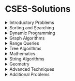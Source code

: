 # CSES-Solutions

<details>
<summary> Introductory Problems </summary> 

   * [Weird Algorithm](./IntroductoryProblems/WeirdAlgorithm.cpp)
   * [Missing Number](./IntroductoryProblems/MissingNumber.cpp)
   * [Repetitions](./IntroductoryProblems/Repetitions.cpp)
   * [Increasing Array](./IntroductoryProblems/IncreasingArray.cpp)
   * [Permutations](./IntroductoryProblems/Permutations.cpp)
   * [Number Spiral](./IntroductoryProblems/NumberSpiral.cpp)
   * [Two Knights](./IntroductoryProblems/TwoKnights.cpp)
   * [Two Sets](./IntroductoryProblems/TwoSets.cpp)
   * [Bit Strings](./IntroductoryProblems/BitStrings.cpp)
   * [Trailing Zeroes](./IntroductoryProblems/TrailingZeroes.cpp)
   * [Coin Piles](./IntroductoryProblems/CoinPiles.cpp)
   * [Palindrome Reorder](./IntroductoryProblems/PalindromeReorder.cpp)
   * [Gray Code](./IntroductoryProblems/GrayCode.cpp)
   * [Tower of Hanoi](./IntroductoryProblems/TowerofHanoi.cpp)
   * [Creating Strings I](./IntroductoryProblems/CreatingStringsI.cpp)
   * [Apple Division](./IntroductoryProblems/AppleDivision.cpp)
   * [Chessboard and Queens](./IntroductoryProblems/ChessboardAndQueens.cpp)
   * [Digit Queries](./Introhttps://www.youtube.com/watch?v=ic1l36GrNOU&ab_channel=NiallHoranVEVOductoryProblems/DigitQueries.cpp)
   * [Grid Paths](./IntroductoryProblems/GridPaths.cpp)
</details>

<details>
<summary> Sorting and Searching </summary>

   * [Distinct Numbers](./SortingandSearching/DistinctNumbers.cpp)
   * [Apartments](./SortingandSearching/Apartments.cpp)
   * [Ferris Wheel](./SortingandSearching/FerrisWheel.cpp)
   * [Concert Tickets](./SortingandSearching/ConcertTickets.cpp)
   * [Restaurant Customers](./SortingandSearching/RestaurantCustomers.cpp)
   * [Movie Festival](./SortingandSearching/MovieFestival.cpp)
   * [Sum of Two Values](./SortingandSearching/SumofTwoValues.cpp)
   * [Maximum Subarray Sum](./SortingandSearching/MaximumSubarraySum.cpp)
   * [Stick Lengths](./SortingandSearching/StickLengths.cpp)
   * [Missing Coin Sum](./SortingandSearching/MissingCoinSum.cpp)
   * [Collecting Numbers](./SortingandSearching/CollectingNumbers.cpp)
   * [Collecting Numbers II](./SortingandSearching/CollectingNumbersII.cpp)
   * [Playlist](./SortingandSearching/Playlist.cpp)
   * [Towers](./SortingandSearching/Towers.cpp)
   * [Traffic Lights](./SortingandSearching/TrafficLights.cpp)
   * [Josephus Problem I](./SortingandSearching/JosephusProblemI.cpp)
   * [Josephus Problem II](./SortingandSearching/JosephusProblemII.cpp)
   * [Nested Ranges Check](./SortingandSearching/NestedRangesCheck.cpp)
   * [Nested Ranges Count](./SortingandSearching/NestedRangesCount.cpp)
   * [Room Allocation](./SortingandSearching/RoomAllocation.cpp)
   * [Factory Machines](./SortingandSearching/FactoryMachines.cpp)
   * [Tasks and Deadlines](./SortingandSearching/TasksandDeadlines.cpp)
   * [Reading Books](./SortingandSearching/ReadingBooks.cpp)
   * [Sum of Three Values](./SortingandSearching/SumofThreeValues.cpp)
   * [Sum of Four Values](./SortingandSearching/SumofFourValues.cpp)
   * [Nearest Smaller Values](./SortingandSearching/NearestSmallerValues.cpp)
   * [Subarray Sums I](./SortingandSearching/SubarraySumsI.cpp)
   * [Subarray Sums II](./SortingandSearching/SubarraySumsII.cpp)
   * [Subarray Divisibility](./SortingandSearching/SubarrayDivisibility.cpp)
   * [Subarray Distinct Values](./SortingandSearching/SubarrayDistinctValues.cpp)
   * [Array Division](./SortingandSearching/ArrayDivision.cpp)
   * [Sliding Median](./SortingandSearching/SlidingMedian.cpp)
   * [Sliding Cost](./SortingandSearching/SlidingCost.cpp)
   * [Movie Festival II](./SortingandSearching/MovieFestivalII.cpp)
   * [Maximum Subarray Sum II](./SortingandSearching/MaximumSubarraySumII.cpp)
</details>

<details>
<summary> Dynamic Programming </summary>

   * [Dice Combinations](./DynamicProgramming/DiceCombinations.cpp)
   * [Minimizing Coins](./DynamicProgramming/MinimizingCoins.cpp)
   * [Coin Combinations I](./DynamicProgramming/CoinCombinationsI.cpp)
   * [Coin Combinations II](./DynamicProgramming/CoinCombinationsII.cpp)
   * [Removing Digits](./DynamicProgramming/RemovingDigits.cpp)
   * [Grid Paths](./DynamicProgramming/GridPaths.cpp)
   * [Book Shop](./DynamicProgramming/BookShop.cpp)
   * [Array Description](./DynamicProgramming/ArrayDescription.cpp)
   * [Counting Towers](./DynamicProgramming/CountingTowers.cpp)
   * [Edit Distance](./DynamicProgramming/EditDistance.cpp)
   * [Rectangle Cutting](./DynamicProgramming/RectangleCutting.cpp)
   * [Money Sums](./DynamicProgramming/MoneySums.cpp)
   * [Removal Game](./DynamicProgramming/RemovalGame.cpp)
   * [Two Sets II](./DynamicProgramming/TwoSetsII.cpp)
   * [Increasing Subsequence](./DynamicProgramming/IncreasingSubsequence.cpp)
   * [Projects](./DynamicProgramming/Projects.cpp)
   * [Elevator Rides](./DynamicProgramming/ElevatorRides.cpp)
   * [Counting Tilings](./DynamicProgramming/CountingTilings.cpp)
   * [Counting Numbers](./DynamicProgramming/CountingNumbers.cpp)
</details>

<details>
<summary> Graph Algorithms </summary>

   * [Counting Rooms](./GraphAlgorithms/CountingRooms.cpp)
   * [Labyrinth](./GraphAlgorithms/Labyrinth.cpp)
   * [Building Roads](./GraphAlgorithms/BuildingRoads.cpp)
   * [Message Route](./GraphAlgorithms/MessageRoute.cpp)
   * [Building Teams](./GraphAlgorithms/BuildingTeams.cpp)
   * [Round Trip](./GraphAlgorithms/RoundTrip.cpp)
   * [Monsters](./GraphAlgorithms/Monsters.cpp)
   * [Shortest Routes I](./GraphAlgorithms/ShortestRoutesI.cpp)
   * [Shortest Routes II](./GraphAlgorithms/ShortestRoutesII.cpp)
   * [High Score](./GraphAlgorithms/HighScore.cpp)
   * [Flight Discount](./GraphAlgorithms/FlightDiscount.cpp)
   * [Cycle Finding](./GraphAlgorithms/CycleFinding.cpp)
   * [Flight Routes](./GraphAlgorithms/FlightRoutes.cpp)
   * [Round Trip II](./GraphAlgorithms/RoundTripII.cpp)
   * [Course Schedule](./GraphAlgorithms/CourseSchedule.cpp)
   * [Longest FLight Route](./GraphAlgorithms/LongestFlightRoute.cpp)
   * [Game Routes](./GraphAlgorithms/GameRoutes.cpp)
   * [Investigation](./GraphAlgorithms/Investigation.cpp)
   * [Planets Queries I](./GraphAlgorithms/PlanetsQueriesI.cpp)
   * [Planets Queries II](./GraphAlgorithms/PlanetsQueriesII.cpp)
   * [Planets Cycles](./GraphAlgorithms/PlanetsCycles.cpp)
   * [Road Reparation](./GraphAlgorithms/RoadReparation.cpp)
   * [Road Construction](./GraphAlgorithms/RoadConstruction.cpp)
   * [Flight Routes Check](./GraphAlgorithms/FightRoutesCheck.cpp)
   * [Planets and Kingdoms](./GraphAlgorithms/PlanetsandKingdoms.cpp)
   * [Giant Pizza](./GraphAlgorithms/GiantPizza.cpp)
   * [Coin Collector](./GraphAlgorithms/CoinCollecter.cpp)
   * [Mail Delivery](./GraphAlgorithms/MailDelivery.cpp)
   * [De Bruijin Sequence](./GraphAlgorithms/DeBruijinSequence.cpp)
   * [Teleporters Path](./GraphAlgorithms/TeleportersPath.cpp)
   * [Hamiltonian Flights](./GraphAlgorithms/HamiltonianFlights.cpp)
   * [Knight's Tour](./GraphAlgorithms/KnightsTour.cpp)
   * [Download Speed](./GraphAlgorithms/DownloadSpeed.cpp)
   * [Police Chase](./GraphAlgorithms/PoliceChase.cpp)
   * [School Dance](./GraphAlgorithms/SchoolDance.cpp)
   * [Distinct Routes](./GraphAlgorithms/DistinctRoutes.cpp)
</details>

<details>
<summary> Range Queries </summary>

   * [Range Sum Queries I](./RangeQueries/RangeSumQueriesI.cpp)
   * [Range Minimum Queries I](./RangeQueries/RangeMinimumQueriesI.cpp)
   * [Range Sum Queries II](./RangeQueries/RangeSumQueriesII.cpp)
   * [Range Minimum Queries II](./RangeQueries/RangeMinimumQueriesII.cpp)
   * [Range XOR Queries](./RangeQueries/RangeXORQueries.cpp)
   * [Range Update Queries](./RangeQueries/RangeUpdateQueries.cpp)
   * [Forest Queries](./RangeQueries/ForestQueries.cpp)
   * [Hotel Queries](./RangeQueries/HotelQueries.cpp)
   * [List Removals](./RangeQueries/ListRemovals.cpp)
   * [Salary Queries](./RangeQueries/SalaryQueries.cpp)
   * [Prefix Sum Queries](./RangeQueries/PrefixSumQueries.cpp)
   * [Pizzeria Queries](./RangeQueries/PizzeriaQueries.cpp)
   * [Subarray Sum Queries](./RangeQueries/SubarraySumQueries.cpp)
   * [Distinct Values Queries](./RangeQueries/DistinctValuesQueries.cpp)
   * [Increasing Array Queries](./RangeQueries/IncreasingArrayQueries.cpp)
   * [Forest Queries II](./RangeQueries/ForestQueriesII.cpp)
   * [Range Updates and Sums](./RangeQueries/RangeUpdatesandSums.cpp)
   * [Polynomial Queries](./RangeQueries/PolynomialQueries.cpp)
   * [Range Queries and Copies](./RangeQueries/RangeQueriesandCopies.cpp)
</details>

<details>
<summary> Tree Algorithms </summary>

   * [Subordinates](./TreeAlgorithms/Subordinates.cpp)
   * [Tree Matching](./TreeAlgorithms/TreeMatching.cpp)
   * [Tree Diameter](./TreeAlgorithms/TreeDiameter.cpp)
   * [Tree Distances I](./TreeAlgorithms/TreeDistancesI.cpp)
   * [Tree Distances II](./TreeAlgorithms/TreeDistancesII.cpp)
   * [Company Queries I](./TreeAlgorithms/CompanyQueriesI.cpp)
   * [Company Queries II](./TreeAlgorithms/CompanyQueriesII.cpp)
   * [Distance Queries](./TreeAlgorithms/DistanceQueries.cpp)
   * [Counting Paths](./TreeAlgorithms/CountingPaths.cpp)
   * [Subtree Queries](./TreeAlgorithms/SubtreeQueries.cpp)
   * [Path Queries](./TreeAlgorithms/PathQueries.cpp)
   * [Path Queries II](./TreeAlgorithms/PathQueriesII.cpp)
   * [Distinct Colors](./TreeAlgorithms/DistinctColors.cpp)
   * [Finding a Centroid](./TreeAlgorithms/FindingaCentroid.cpp)
   * [Fixed-Length Paths I](./TreeAlgorithms/FixedLengthPathsI.cpp)
   * [Fixed-Length Paths II](./TreeAlgorithms/FixedLengthPathsII.cpp)
</details>

<details>
<summary> Mathematics </summary>

   * [Josephus Queries](./Mathematics/JosephusQueries.cpp)
   * [Exponentiation](./Mathematics/Exponentiation.cpp)
   * [Exponentiation II](./Mathematics/ExponentiationII.cpp)
   * [Counting Divisors](./Mathematics/CountingDivisors.cpp)
   * [Common Divisors](./Mathematics/CommonDivisors.cpp)
   * [Sum of Divisors](./Mathematics/SumofDivisors.cpp)
   * [Divisor Analysis](./Mathematics/DivisorAnalysis.cpp)
   * [Prime Multiples](./Mathematics/PrimeMultiples.cpp)
   * [Counting Coprime Pairs](./Mathematics/CountingCoprimePairs.cpp)
   * [Binomial Coefficients](./Mathematics/BinomialCoefficients.cpp)
   * [Creating Strings II](./Mathematics/CreatingStringsII.cpp)
   * [Distributing Apples](./Mathematics/DistributingApples.cpp)
   * [Christmas Party](./Mathematics/ChristmasParty.cpp)
   * [Bracket Sequences I](./Mathematics/BracketSequencesI.cpp)
   * [Bracket Sequences II](./Mathematics/BracketSequencesII.cpp)
   * [Counting Necklaces](./Mathematics/CountingNecklaces.cpp)
   * [Counting Grids](./Mathematics/CountingGrids.cpp)
   * [Fibonacci Numbers](./Mathematics/FibonacciNumbers.cpp)
   * [Throwing Dice](./Mathematics/ThrowingDice.cpp)
   * [Graph Paths I](./Mathematics/GraphPathsI.cpp)
   * [Graph Paths II](./Mathematics/GraphPathsII.cpp)
   * [Dice Probability](./Mathematics/DiceProbability.cpp)
   * [Moving Robots](./Mathematics/MovingRobots.cpp)
   * [Candy Lottery](./Mathematics/CandyLottery.cpp)
   * [Inversion Probability](./Mathematics/InversionProbability.cpp)
   * [Stick Game](./Mathematics/StickGame.cpp)
   * [Nim Game I](./Mathematics/NimGameI.cpp)
   * [Nim Game II](./Mathematics/NimGameII.cpp)
   * [Stair Game](./Mathematics/StairGame.cpp)
   * [Grundy's Game](./Mathematics/GrundysGame.cpp)
   * [Another Game](./Mathematics/AnotherGame.cpp)
</details>

<details>
<summary> String Algorithms </summary>

   * [Word Combinations](./StringAlgorithms/WordCombinations.cpp)
   * [String Matching](./StringAlgorithms/StringMatching.cpp)
   * [Finding Borders](./StringAlgorithms/FindingBorders.cpp)
   * [Finding Periods](./StringAlgorithms/FindingPeriods.cpp)
   * [Minimal Rotation](./StringAlgorithms/MinimalRotation.cpp)
   * [Longest Palindrome](./StringAlgorithms/LongestPalindrome.cpp)
   * [Required Substring](./StringAlgorithms/RequiredSubstring.cpp)
</details>

<details>
<summary> Geometry </summary>

   * [Point Location Test](./Geometry/PointLocationTest.cpp)
   * [Line Segment Intersection](./Geometry/LineSegmentIntersection.cpp)
   * [Polygon Area](./Geometry/PolygonArea.cpp)
   * [Point in Polygon](./Geometry/PointinPolygon.cpp)
   * [Polygon Lattice Points](./Geometry/PolygonLatticePoints.cpp)
   * [Minimum Euclidean Distance](./Geometry/MinimumEuclideanDistance.cpp)
   * [Convex Hull](./Geometry/ConvexHull.cpp)
</details>

<details>
<summary> Advanced Techniques </summary>
</details>

<details>
<summary> Additional Problems </summary>
</details>